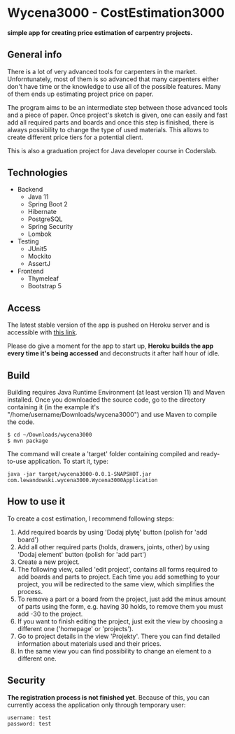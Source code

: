 # Wycena3000 - CostEstimation3000
#### simple app for creating price estimation of carpentry projects.

## General info
There is a lot of very advanced tools for carpenters in the market. Unforntunately, most of them is so advanced that many carpenters either don't have time or the knowledge to use all of the possible features. Many of them ends up estimating project price on paper.

The program aims to be an intermediate step between those advanced tools and a piece of paper. Once project's sketch is given, one can easily and fast add all required parts and boards and once this step is finished, there is always possibility to change the type of used materials. This allows to create different price tiers for a potential client.

This is also a graduation project for Java developer course in Coderslab.

## Technologies
* Backend
  * Java 11
  * Spring Boot 2
  * Hibernate
  * PostgreSQL
  * Spring Security
  * Lombok
* Testing
  * JUnit5
  * Mockito
  * AssertJ
* Frontend
  * Thymeleaf
  * Bootstrap 5

## Access
The latest stable version of the app is pushed on Heroku server and is accessible with [this link](https://wycena3000.herokuapp.com/).

Please do give a moment for the app to start up, __Heroku builds the app every time it's being accessed__ and deconstructs it after half hour of idle.

## Build
Building requires Java Runtime Environment (at least version 11) and Maven installed. Once you downloaded the source code, go to the directory containing it (in the example it's "/home/username/Downloads/wycena3000") and use Maven to compile the code.
```
$ cd ~/Downloads/wycena3000
$ mvn package
```

The command will create a 'target' folder containing compiled and ready-to-use application. To start it, type:
```
java -jar target/wycena3000-0.0.1-SNAPSHOT.jar com.lewandowski.wycena3000.Wycena3000Application
```

## How to use it
To create a cost estimation, I recommend following steps:
1. Add required boards by using 'Dodaj płytę' button (polish for 'add board')
2. Add all other required parts (holds, drawers, joints, other) by using 'Dodaj element' button (polish for 'add part')
3. Create a new project.
4. The following view, called 'edit project', contains all forms required to add boards and parts to project. Each time you add something to your project, you will be redirected to the same view, which simplifies the process.
5. To remove a part or a board from the project, just add the minus amount of parts using the form, e.g. having 30 holds, to remove them you must add -30 to the project.
6. If you want to finish editing the project, just exit the view by choosing a different one ('homepage' or 'projects').
7. Go to project details in the view 'Projekty'. There you can find detailed information about materials used and their prices.
6. In the same view you can find possibility to change an element to a different one.

## Security
__The registration process is not finished yet__. Because of this, you can currently access the application only through temporary user:
```
username: test
password: test
```
